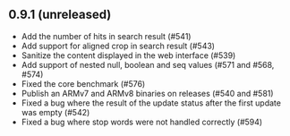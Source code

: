 ## 0.9.1 (unreleased)

  - Add the number of hits in search result (#541)
  - Add support for aligned crop in search result (#543)
  - Sanitize the content displayed in the web interface (#539)
  - Add support of nested null, boolean and seq values (#571 and #568, #574)
  - Fixed the core benchmark (#576)
  - Publish an ARMv7 and ARMv8 binaries on releases (#540 and #581)
  - Fixed a bug where the result of the update status after the first update was empty (#542)
  - Fixed a bug where stop words were not handled correctly (#594)
